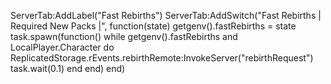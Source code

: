 ServerTab:AddLabel("Fast Rebirths")
ServerTab:AddSwitch("Fast Rebirths | Required New Packs |", function(state)
    getgenv().fastRebirths = state
    task.spawn(function()
        while getgenv().fastRebirths and LocalPlayer.Character do
            ReplicatedStorage.rEvents.rebirthRemote:InvokeServer("rebirthRequest")
            task.wait(0.1)
        end
    end)
end)
